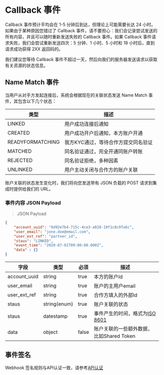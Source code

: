 # Callback 事件

Callback 事件预计平均会在 1-5 分钟后到达，但理论上可能需要长达 24 小时。如果由于某种原因您错过了 Callback 事件，请不要担心：我们会记录尝试发送的所有内容，并且可以随时重新发送失败的 Callback 事件。如果 Callback 事件请求失败，我们会尝试重新发送四次：5 分钟、1 小时、5 小时和 18 小时后，直到请求成功获得 2XX 返回码的。

我们建议您等待 Callback 事件不超过一天，然后向我们的服务器发送请求以获取有关资源的状态信息。


## Name Match 事件

当用户从对手方发起连接后，系统会根据现在的关联状态发送 Name Match 事件，其包含以下几个状态：

类型 | 描述
--------- | -----------
LINKED | 用户成功连接后通知
CREATED | 用户成功开户后通知，本方账户开通
READYFORMATCHING | 我方KYC通过，等待合作方提交同名验证
MATCHED | 同名验证通过，完全开通同账户转账
REJECTED | 同名验证拒绝，多种因素
UNLINKED | 用户主动关闭与合作方的账户关联

账户关联的状态发生变化时，我们将向您发送带有 JSON 负载的 POST 请求到集成时提供给我们的 URL。
### 事件内容 JSON Payload

> JSON Payload
 
```json
{
    "account_uuid": "6d92e7b4-715c-4ce3-a028-19f1c8c9fa6c",
    "user_email": "jone.doe@email.com",
    "user_ext_ref": "partner_id",
    "staus": "LINKED",
    "event_time": "2020-07-01T09:00:00.000Z",
    "data" : {}
}
```

字段 | 类型 | 必须 | 描述
--------- | ------- | ------------|-----------
account_uuid | string | true | 本方的账户Id
user_email | string | true | 账户的主用户email
user_ext_ref | string | true | 合作方填入的外部Id
staus | string(enum) | true | 账户关联的状态
staus | datestamp | true | 事件产生的时间，格式为[ISO 8601](https://en.wikipedia.org/wiki/ISO_8601)
data | object | false | 账户关联的一些额外数据，比如Shared Token

## 事件签名

Webhook 签名规则与API认证一致，请参考[API认证](#api)